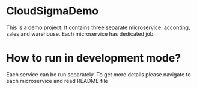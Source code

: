# CloudSigmaDemo

This is a demo project. It contains three separate microservice: acconting, sales and warehouse. Each microservice has dedicated job.

# How to run in development mode?
Each service can be run separately. To get more details please navigate to each microservice and read README file
